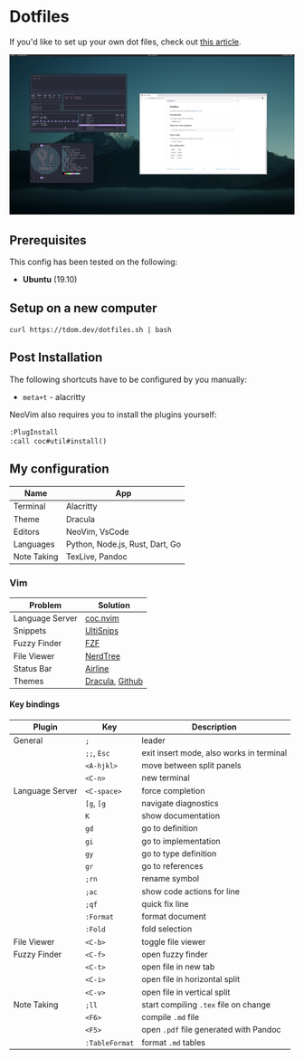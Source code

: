 # Dotfiles

If you'd like to set up your own dot files, check out [this article](https://medium.com/toutsbrasil/how-to-manage-your-dotfiles-with-git-f7aeed8adf8b).

![screenshot](./Pictures/screenshot.png)

## Prerequisites

This config has been tested on the following:
 * **Ubuntu** (19.10)

## Setup on a new computer

```
curl https://tdom.dev/dotfiles.sh | bash
```

## Post Installation

The following shortcuts have to be configured by you manually:
 - `meta+t` - alacritty

NeoVim also requires you to install the plugins yourself:

```
:PlugInstall
:call coc#util#install()
```


## My configuration

| Name        | App                             |
|-------------|---------------------------------|
| Terminal    | Alacritty                       |
| Theme       | Dracula                         |
| Editors     | NeoVim, VsCode                  |
| Languages   | Python, Node.js, Rust, Dart, Go |
| Note Taking | TexLive, Pandoc                 |


### Vim

| Problem         | Solution                                                                                                       |
|-----------------|----------------------------------------------------------------------------------------------------------------|
| Language Server | [coc.nvim](https://github.com/neoclide/coc.nvim)                                                               |
| Snippets        | [UltiSnips](https://github.com/SirVer/ultisnips)                                                               |
| Fuzzy Finder    | [FZF](https://github.com/junegunn/fzf)                                                                         |
| File Viewer     | [NerdTree](https://github.com/scrooloose/nerdtree)                                                             |
| Status Bar      | [Airline](https://github.com/vim-airline/vim-airline)                                                          |
| Themes          | [Dracula](https://github.com/dracula/dracula-theme), [Github](https://github.com/cormacrelf/vim-colors-github) |

#### Key bindings

| Plugin          | Key            | Description                              |
|-----------------|----------------|------------------------------------------|
| General         | `;`            | leader                                   |
|                 | `;;`, `Esc`    | exit insert mode, also works in terminal |
|                 | `<A-hjkl>`     | move between split panels                |
|                 | `<C-n>`        | new terminal                             |
| Language Server | `<C-space>`    | force completion                         |
|                 | `[g`, `[g`     | navigate diagnostics                     |
|                 | `K`            | show documentation                       |
|                 | `gd`           | go to definition                         |
|                 | `gi`           | go to implementation                     |
|                 | `gy`           | go to type definition                    |
|                 | `gr`           | go to references                         |
|                 | `;rn`          | rename symbol                            |
|                 | `;ac`          | show code actions for line               |
|                 | `;qf`          | quick fix line                           |
|                 | `:Format`      | format document                          |
|                 | `:Fold`        | fold selection                           |
| File Viewer     | `<C-b>`        | toggle file viewer                       |
| Fuzzy Finder    | `<C-f>`        | open fuzzy finder                        |
|                 | `<C-t>`        | open file in new tab                     |
|                 | `<C-i>`        | open file in horizontal split            |
|                 | `<C-v>`        | open file in vertical split              |
| Note Taking     | `;ll`          | start compiling `.tex` file on change    |
|                 | `<F6>`         | compile `.md` file                       |
|                 | `<F5>`         | open `.pdf` file generated with Pandoc   |
|                 | `:TableFormat` | format `.md` tables                      |
